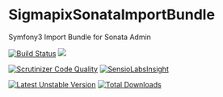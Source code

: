 # SigmapixSonataImportBundle

Symfony3 Import Bundle for Sonata Admin

[![Build Status](https://scrutinizer-ci.com/g/sigmapix/SigmapixSonataImportBundle/badges/build.png?b=master)](https://scrutinizer-ci.com/g/sigmapix/SigmapixSonataImportBundle/build-status/master)
[![](https://api.travis-ci.org/repositories/sigmapix/SigmapixSonataImportBundle.svg)](https://travis-ci.org/sigmapix/SigmapixSonataImportBundle)

[![Scrutinizer Code Quality](https://scrutinizer-ci.com/g/sigmapix/SigmapixSonataImportBundle/badges/quality-score.png?b=master&23)](https://scrutinizer-ci.com/g/sigmapix/SigmapixSonataImportBundle/?branch=master)
[![SensioLabsInsight](https://insight.sensiolabs.com/projects/f43d6963-30ce-40ae-b649-c6d37532930c/mini.png)](https://insight.sensiolabs.com/projects/f43d6963-30ce-40ae-b649-c6d37532930c)

[![Latest Unstable Version](https://poser.pugx.org/sigmapix/sonata-import-bundle/v/unstable)](https://packagist.org/packages/sigmapix/sonata-import-bundle)
[![Total Downloads](https://poser.pugx.org/sigmapix/sonata-import-bundle/downloads)](https://packagist.org/packages/sigmapix/sonata-import-bundle)
